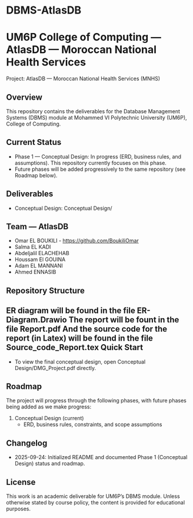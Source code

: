 # DBMS-AtlasDB
UM6P College of Computing — AtlasDB — Moroccan National Health Services
===============================================================

Project: AtlasDB — Moroccan National Health Services (MNHS)

Overview
--------
This repository contains the deliverables for the Database Management Systems (DBMS) module at Mohammed VI Polytechnic University (UM6P), College of Computing. 

Current Status
--------------
- Phase 1 — Conceptual Design: In progress (ERD, business rules, and assumptions). This repository currently focuses on this phase.
- Future phases will be added progressively to the same repository (see Roadmap below).

Deliverables
------------
- Conceptual Design: Conceptual Design/

Team — AtlasDB
-----------------
- Omar EL BOUKILI - https://github.com/BoukiliOmar
- Salma EL KADI
- Abdeljalil ELACHEHAB
- Houssam El GOUINA
- Adam EL MANNANI
- Ahmed ENNASIB

Repository Structure
--------------------

ER diagram will be found in the file ER-Diagram.Drawio
The report will be fount in the file Report.pdf
And the source code for the report (in Latex) will be found in the file Source_code_Report.tex
Quick Start
-----------
- To view the final conceptual design, open Conceptual Design/DMG_Project.pdf directly.


Roadmap
-------
The project will progress through the following phases, with future phases being added as we make progress:

1) Conceptual Design (current)
    - ERD, business rules, constraints, and scope assumptions



Changelog
---------
- 2025-09-24: Initialized README and documented Phase 1 (Conceptual Design) status and roadmap.

License
-------
This work is an academic deliverable for UM6P’s DBMS module. Unless otherwise stated by course policy, the content is provided for educational purposes.
